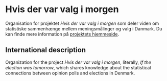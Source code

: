 # Hvis der var valg i morgen

Organisation for projektet *Hvis der var valg i morgen* som deler viden om statistiske sammenhænge mellem meningsmålinger og valg i Danmark. Du kan finde mere information på [projektets hjemmeside](www.hvisdervarvalgimorgen.dk).

## International description

Organization for the project *Hvis der var valg i morgen*, literally, *If the election was tomorrow*, which shares knowledge about the statistical connections between opinion polls and elections in Denmark. 

